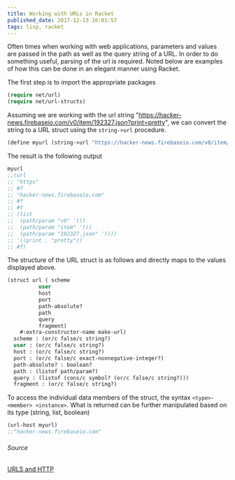 ```yaml
---
title: Working with URLs in Racket
published_date: 2017-12-13 16:01:57
tags: lisp, racket
---
```


Often times when working with web applications, parameters and values are passed in the path as well as the query string of a URL. In order to do something useful, parsing of the url is required. Noted below are examples of how this can be done in an elegant manner using Racket.

The first step is to import the appropriate packages

```lisp
(require net/url)
(require net/url-structs)
```

Assuming we are working with the url string "https://hacker-news.firebaseio.com/v0/item/192327.json?print=pretty", we can convert the string to a URL struct using the `string->url` procedure.

```lisp
(define myurl (string->url "https://hacker-news.firebaseio.com/v0/item/192327.json?print=pretty"))
```

The result is the following output
```lisp
myurl
;;(url
;; "https"
;; #f
;; "hacker-news.firebaseio.com"
;; #f
;; #t
;; (list
;;  (path/param "v0" '())
;;  (path/param "item" '())
;;  (path/param "192327.json" '()))
;; '((print . "pretty"))
;; #f)
```

The structure of the URL struct is as follows and directly maps to the values displayed above.

```lisp
(struct url ( scheme
 	      user
 	      host
 	      port
 	      path-absolute?
	      path
 	      query
 	      fragment)
    #:extra-constructor-name make-url)
  scheme : (or/c false/c string?)
  user : (or/c false/c string?)
  host : (or/c false/c string?)
  port : (or/c false/c exact-nonnegative-integer?)
  path-absolute? : boolean?
  path : (listof path/param?)
  query : (listof (cons/c symbol? (or/c false/c string?)))
  fragment : (or/c false/c string?)
```

To access the individual data members of the struct, the syntax `<type>-<member> <instance>`. What is returned can be further manipulated based on its type (string, list, boolean)

```lisp
(url-host myurl)
;;"hacker-news.firebaseio.com"
```

###### Source
[URLS and HTTP](https://docs.racket-lang.org/net/url.html)